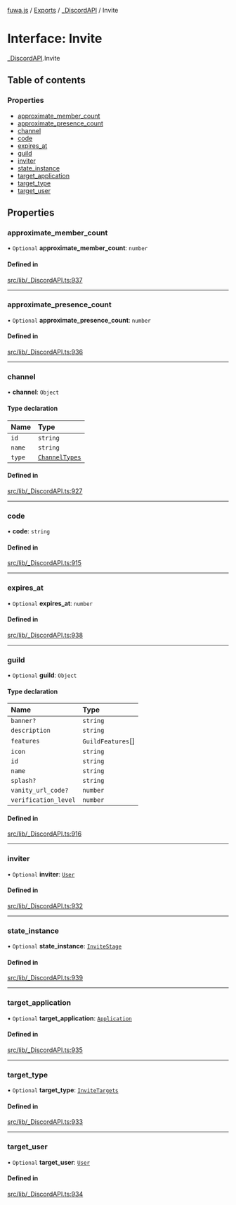 [fuwa.js](../README.md) / [Exports](../modules.md) / [_DiscordAPI](../modules/_DiscordAPI.md) / Invite

# Interface: Invite

[_DiscordAPI](../modules/_DiscordAPI.md).Invite

## Table of contents

### Properties

- [approximate_member_count](_DiscordAPI.Invite.md#approximate_member_count)
- [approximate_presence_count](_DiscordAPI.Invite.md#approximate_presence_count)
- [channel](_DiscordAPI.Invite.md#channel)
- [code](_DiscordAPI.Invite.md#code)
- [expires_at](_DiscordAPI.Invite.md#expires_at)
- [guild](_DiscordAPI.Invite.md#guild)
- [inviter](_DiscordAPI.Invite.md#inviter)
- [state_instance](_DiscordAPI.Invite.md#state_instance)
- [target_application](_DiscordAPI.Invite.md#target_application)
- [target_type](_DiscordAPI.Invite.md#target_type)
- [target_user](_DiscordAPI.Invite.md#target_user)

## Properties

### approximate\_member\_count

• `Optional` **approximate\_member\_count**: `number`

#### Defined in

[src/lib/_DiscordAPI.ts:937](https://github.com/Fuwajs/Fuwa.js/blob/60995b2/src/lib/_DiscordAPI.ts#L937)

___

### approximate\_presence\_count

• `Optional` **approximate\_presence\_count**: `number`

#### Defined in

[src/lib/_DiscordAPI.ts:936](https://github.com/Fuwajs/Fuwa.js/blob/60995b2/src/lib/_DiscordAPI.ts#L936)

___

### channel

• **channel**: `Object`

#### Type declaration

| Name | Type |
| :------ | :------ |
| `id` | `string` |
| `name` | `string` |
| `type` | [`ChannelTypes`](../enums/_DiscordAPI.ChannelTypes.md) |

#### Defined in

[src/lib/_DiscordAPI.ts:927](https://github.com/Fuwajs/Fuwa.js/blob/60995b2/src/lib/_DiscordAPI.ts#L927)

___

### code

• **code**: `string`

#### Defined in

[src/lib/_DiscordAPI.ts:915](https://github.com/Fuwajs/Fuwa.js/blob/60995b2/src/lib/_DiscordAPI.ts#L915)

___

### expires\_at

• `Optional` **expires\_at**: `number`

#### Defined in

[src/lib/_DiscordAPI.ts:938](https://github.com/Fuwajs/Fuwa.js/blob/60995b2/src/lib/_DiscordAPI.ts#L938)

___

### guild

• `Optional` **guild**: `Object`

#### Type declaration

| Name | Type |
| :------ | :------ |
| `banner?` | `string` |
| `description` | `string` |
| `features` | `GuildFeatures`[] |
| `icon` | `string` |
| `id` | `string` |
| `name` | `string` |
| `splash?` | `string` |
| `vanity_url_code?` | `number` |
| `verification_level` | `number` |

#### Defined in

[src/lib/_DiscordAPI.ts:916](https://github.com/Fuwajs/Fuwa.js/blob/60995b2/src/lib/_DiscordAPI.ts#L916)

___

### inviter

• `Optional` **inviter**: [`User`](_DiscordAPI.User.md)

#### Defined in

[src/lib/_DiscordAPI.ts:932](https://github.com/Fuwajs/Fuwa.js/blob/60995b2/src/lib/_DiscordAPI.ts#L932)

___

### state\_instance

• `Optional` **state\_instance**: [`InviteStage`](_DiscordAPI.InviteStage.md)

#### Defined in

[src/lib/_DiscordAPI.ts:939](https://github.com/Fuwajs/Fuwa.js/blob/60995b2/src/lib/_DiscordAPI.ts#L939)

___

### target\_application

• `Optional` **target\_application**: [`Application`](_DiscordAPI.Application.md)

#### Defined in

[src/lib/_DiscordAPI.ts:935](https://github.com/Fuwajs/Fuwa.js/blob/60995b2/src/lib/_DiscordAPI.ts#L935)

___

### target\_type

• `Optional` **target\_type**: [`InviteTargets`](../enums/_DiscordAPI.InviteTargets.md)

#### Defined in

[src/lib/_DiscordAPI.ts:933](https://github.com/Fuwajs/Fuwa.js/blob/60995b2/src/lib/_DiscordAPI.ts#L933)

___

### target\_user

• `Optional` **target\_user**: [`User`](_DiscordAPI.User.md)

#### Defined in

[src/lib/_DiscordAPI.ts:934](https://github.com/Fuwajs/Fuwa.js/blob/60995b2/src/lib/_DiscordAPI.ts#L934)
